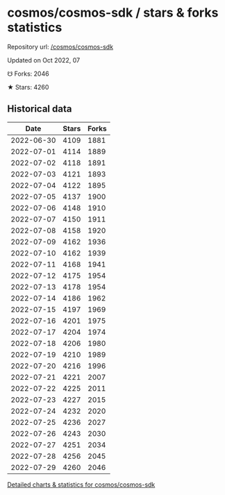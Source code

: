# cosmos/cosmos-sdk / stars & forks statistics

Repository url: [/cosmos/cosmos-sdk](https://github.com/cosmos/cosmos-sdk)

Updated on Oct 2022, 07

☋ Forks: 2046

★ Stars: 4260

## Historical data
| Date | Stars | Forks |
|------|-------|-------|
| 2022-06-30 | 4109 | 1881 | 
| 2022-07-01 | 4114 | 1889 | 
| 2022-07-02 | 4118 | 1891 | 
| 2022-07-03 | 4121 | 1893 | 
| 2022-07-04 | 4122 | 1895 | 
| 2022-07-05 | 4137 | 1900 | 
| 2022-07-06 | 4148 | 1910 | 
| 2022-07-07 | 4150 | 1911 | 
| 2022-07-08 | 4158 | 1920 | 
| 2022-07-09 | 4162 | 1936 | 
| 2022-07-10 | 4162 | 1939 | 
| 2022-07-11 | 4168 | 1941 | 
| 2022-07-12 | 4175 | 1954 | 
| 2022-07-13 | 4178 | 1954 | 
| 2022-07-14 | 4186 | 1962 | 
| 2022-07-15 | 4197 | 1969 | 
| 2022-07-16 | 4201 | 1975 | 
| 2022-07-17 | 4204 | 1974 | 
| 2022-07-18 | 4206 | 1980 | 
| 2022-07-19 | 4210 | 1989 | 
| 2022-07-20 | 4216 | 1996 | 
| 2022-07-21 | 4221 | 2007 | 
| 2022-07-22 | 4225 | 2011 | 
| 2022-07-23 | 4227 | 2015 | 
| 2022-07-24 | 4232 | 2020 | 
| 2022-07-25 | 4236 | 2027 | 
| 2022-07-26 | 4243 | 2030 | 
| 2022-07-27 | 4251 | 2034 | 
| 2022-07-28 | 4256 | 2045 | 
| 2022-07-29 | 4260 | 2046 | 


[Detailed charts & statistics for cosmos/cosmos-sdk](https://reviewgithub.com/rep/cosmos/cosmos-sdk)

